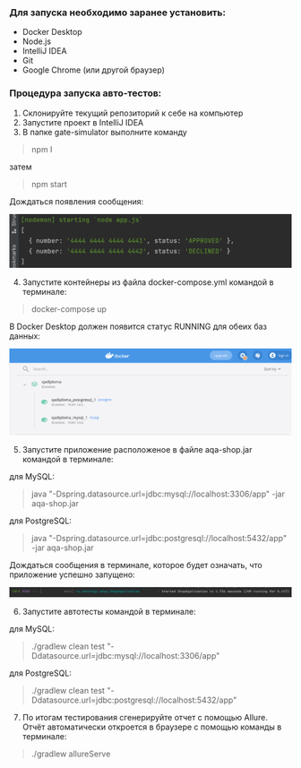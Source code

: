 ### Для запуска необходимо заранее установить:
* Docker Desktop
* Node.js
* IntelliJ IDEA
* Git
* Google Chrome (или другой браузер)

### Процедура запуска авто-тестов:
1. Склонируйте текущий репозиторий к себе на компьютер
2. Запустите проект в IntelliJ IDEA
3. В папке gate-simulator выполните команду
> npm I

затем
>npm start

Дождаться появления сообщения:

![npm start](https://github.com/KseniaShepherd/Thesis-PastukhovaK/blob/master/screenshots/npm%20start.png?raw=true)

4. Запустите контейнеры из файла docker-compose.yml командой в терминале:
>docker-compose up

В Docker Desktop должен появится статус RUNNING для обеих баз данных:

![docker](https://github.com/KseniaShepherd/Thesis-PastukhovaK/blob/master/screenshots/docker.png?raw=true)

5.  Запустите приложение расположеное в файле aqa-shop.jar командой в терминале:

для MySQL:

>java "-Dspring.datasource.url=jdbc:mysql://localhost:3306/app" -jar aqa-shop.jar

для PostgreSQL:

>java "-Dspring.datasource.url=jdbc:postgresql://localhost:5432/app" -jar aqa-shop.jar

Дождаться сообщения в терминале, которое будет означать, что приложение успешно запущено:

![started application](https://github.com/KseniaShepherd/Thesis-PastukhovaK/blob/master/screenshots/started%20application.png?raw=true)

6. Запустите автотесты командой в терминале:

для MySQL:

>./gradlew clean test "-Ddatasource.url=jdbc:mysql://localhost:3306/app"

для PostgreSQL:

>./gradlew clean test "-Ddatasource.url=jdbc:postgresql://localhost:5432/app"



7. По итогам тестирования сгенерируйте отчет с помощью Allure. Отчёт автоматически откроется в браузере с помощью команды в терминале:

>./gradlew allureServe